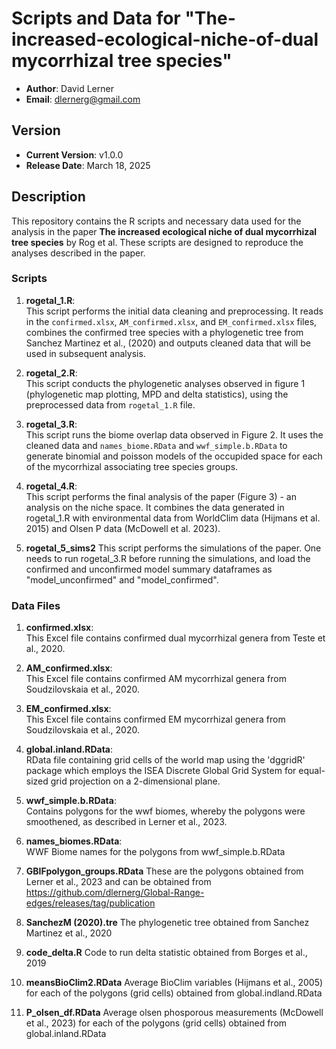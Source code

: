 # Scripts and Data for "The-increased-ecological-niche-of-dual mycorrhizal tree species"

- **Author**: David Lerner
- **Email**: dlernerg@gmail.com

## Version

- **Current Version**: v1.0.0
- **Release Date**: March 18, 2025

## Description

This repository contains the R scripts and necessary data used for the analysis in the paper **The increased ecological niche of dual mycorrhizal tree species** by Rog et al. These scripts are designed to reproduce the analyses described in the paper.

### Scripts

1. **rogetal_1.R**:  
   This script performs the initial data cleaning and preprocessing. It reads in the `confirmed.xlsx`, `AM_confirmed.xlsx`, and `EM_confirmed.xlsx` files, combines the confirmed tree species with a phylogenetic tree from Sanchez Martinez et al., (2020) and outputs cleaned data that will be used in subsequent analysis.

2. **rogetal_2.R**:  
   This script conducts the phylogenetic analyses observed in figure 1 (phylogenetic map plotting, MPD and delta statistics), using the preprocessed data from `rogetal_1.R` file. 

3. **rogetal_3.R**:  
   This script runs the biome overlap data observed in Figure 2. It uses the cleaned data and `names_biome.RData` and `wwf_simple.b.RData` to generate binomial and poisson models of the occupided space for each of the mycorrhizal associating tree species groups.

4. **rogetal_4.R**:  
   This script performs the final analysis of the paper (Figure 3) - an analysis on the niche space. It combines the data generated in rogetal_1.R with environmental data from WorldClim data (Hijmans et al. 2015) and Olsen P data (McDowell et al. 2023).

5. **rogetal_5_sims2**
   This script performs the simulations of the paper. One needs to run rogetal_3.R before running the simulations, and load the confirmed and unconfirmed model summary dataframes as "model_unconfirmed" and "model_confirmed".
     
### Data Files

1. **confirmed.xlsx**:  
   This Excel file contains confirmed dual mycorrhizal genera from Teste et al., 2020.

2. **AM_confirmed.xlsx**:  
   This Excel file contains confirmed AM mycorrhizal genera from Soudzilovskaia et al., 2020.

3. **EM_confirmed.xlsx**:  
   This Excel file contains confirmed EM mycorrhizal genera from Soudzilovskaia et al., 2020.

4. **global.inland.RData**:  
   RData file containing grid cells of the world map using the 'dggridR' package which employs the ISEA Discrete Global Grid System for equal-sized grid projection on a 2-dimensional plane.

5. **wwf_simple.b.RData**:  
   Contains polygons for the wwf biomes, whereby the polygons were smoothened, as described in Lerner et al., 2023.

6. **names_biomes.RData**:  
   WWF Biome names for the polygons from wwf_simple.b.RData

7. **GBIFpolygon_groups.RData**
   These are the polygons obtained from Lerner et al., 2023 and can be obtained from https://github.com/dlernerg/Global-Range-edges/releases/tag/publication

8. **SanchezM (2020).tre**
   The phylogenetic tree obtained from Sanchez Martinez et al., 2020

9. **code_delta.R**
    Code to run delta statistic obtained from Borges et al., 2019

10. **meansBioClim2.RData**
    Average BioClim variables (Hijmans et al., 2005) for each of the polygons (grid cells) obtained from global.indland.RData
    
11. **P_olsen_df.RData**
    Average olsen phosporous measurements (McDowell et al., 2023) for each of the polygons (grid cells) obtained from global.inland.RData 

